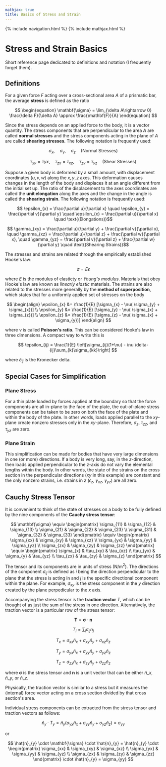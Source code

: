 ```yaml
---
mathjax: true
title: Basics of Stress and Strain
---
```

{% include navigation.html %}
{% include mathjax.html %}

# Stress and Strain Basics

Short reference page dedicated to definitions and notation (I frequently forget them).

## Definitions

For a given force $F$ acting over a cross-sectional area $A$ of a prismatic bar, the average **stress** is defined as the ratio

$$ \begin{equation} \mathbf{\sigma} = \lim_{\delta A\rightarrow 0} \frac{\delta F}{\delta A} \approx \frac{\mathbf{F}}{A} \end{equation} $$

Since the stress depends on an applied force to the body, it is a vector quantity. The stress components that are perpendicular to the area $A$ are called **normal stresses** and the stress components acting in the plane of $A$ are called **shearing stresses**. The following notation is frequently used:

$$ \sigma_{x}, \quad \sigma_{y}, \quad \sigma_{z} \quad \text{(Normal Stresses)} $$

$$ \tau_{xy} = \tau{yx}, \quad  \tau_{zx}=\tau_{xz}, \quad \tau_{zy}=\tau_{yz} \quad \text{(Shear Stresses)} $$

Suppose a given body is deformed by a small amount, with displacement coordinates $(u, v, w)$ along the $x, y, z$ axes. This deformation causes changes in the length of the body and displaces it at an angle different from the initial set up. The ratio of the displacement to the axes coordinates are called the **unit elongation** along the axes and the change in the angle is called the **shearing strain**. The following notation is frequently used:

$$ \epsilon_{x} = \frac{\partial u}{\partial x} \quad \epsilon_{y} = \frac{\partial v}{\partial y} \quad \epsilon_{x} = \frac{\partial u}{\partial x} \quad \text{(Elongations)}$$

$$ \gamma_{xy} = \frac{\partial u}{\partial y} + \frac{\partial v}{\partial x}, \quad \gamma_{xz} = \frac{\partial u}{\partial z} + \frac{\partial w}{\partial x}, \quad \gamma_{yz} = \frac{\partial v}{\partial z} + \frac{\partial w}{\partial y} \quad \text{(Shearing Strains)}$$

The stresses and strains are related through the empirically established Hooke's law:

$$ \begin{equation} \sigma = E\epsilon \end{equation} $$

where $E$ is the modulus of elasticty or *Young's modulus*. Materials that obey Hooke's law are known as *linearly elastic* materials. The strains are also related to the stresses more generally by the **method of superposition**, which states that for a uniformly applied set of stresses on the body

$$ \begin{align} \epsilon_{x} &= \frac{1}{E} [\sigma_{x} - \nu( \sigma_{y} + \sigma_{x})] \\ \epsilon_{y} &= \frac{1}{E} [\sigma_{y} - \nu( \sigma_{x} + \sigma_{z})] \\ \epsilon_{z} &= \frac{1}{E} [\sigma_{z} - \nu( \sigma_{x} + \sigma_{y})] \end{align} $$

where $\nu$ is called **Poisson's ratio**. This can be considered Hooke's law in three dimensions. A compact way to write this is 

$$ \epsilon_{ij} = \frac{1}{E} \left[\sigma_{ij}(1+\nu) - \nu \delta-{ij}\sum_{k}\sigma_{kk}\right] $$

where $\delta_{ij}$ is the Kronecker delta.

## Special Cases for Simplification

### Plane Stress

For a thin plate loaded by forces applied at the boundary so that the force components are all in-plane to the face of the plate, the out-of-plane stress components can be taken to be zero on both the face of the plate and within the body of the plate. In other words, loads applied parallel to the $xy$-plane create nonzero stresses only in the $xy$-plane. Therefore, $\sigma_z$, $\tau_{zz}$, and $\tau_{yz}$ are zero. 

### Plane Strain

This simplification can be made for bodies that have very large dimensions in one (or more) directions. If a body is very long, say, in the $z$-direction, then loads applied perpendicular to the $z$-axis do not vary the elemental lengths within the body. In other words, the state of the strains on the cross section in the perpendicular directions ($xy$ in this example) are constant and the only nonzero strains, i.e. strains in $z$ ($\epsilon_{z}$, $\gamma_{xz}$, $\gamma_{yz}$) are all zero.

## Cauchy Stress Tensor

It is convenient to think of the state of stresses on a body to be fully defined by the nine components of the **Cauchy stress tensor**:

$$ \mathbf{\sigma} \equiv \begin{pmatrix} \sigma_{11} & \sigma_{12} & \sigma_{13} \\ \sigma_{21} & \sigma_{22} & \sigma_{23} \\ \sigma_{31} & \sigma_{32} & \sigma_{33} \end{pmatrix} \equiv \begin{pmatrix} \sigma_{xx} & \sigma_{xy} & \sigma_{xz} \\ \sigma_{yx} & \sigma_{yy} & \sigma_{yz} \\ \sigma_{zx} & \sigma_{zy} & \sigma_{zz} \end{pmatrix} \equiv \begin{pmatrix} \sigma_{x} & \tau_{xy} & \tau_{xz} \\ \tau_{yx} & \sigma_{y} & \tau_{yz} \\ \tau_{zx} & \tau_{zy} & \sigma_{z} \end{pmatrix} $$

The tensor and its components are in units of stress (N/m$^2$). The directions of the component $\sigma_{ij}$ is defined as $i$ being the direction perpendicular to the plane that the stress is acting in and $j$ is the specific directional component within the plane. For example, $\sigma_{xy}$ is the stress component in the $y$ direction created by the plane perpedicular to the $x$ axis.

Accompanying the stress tensor is the **traction vector** $T$, which can be thought of as just the sum of the stress in one direction. Alternatively, the traction vector is a particular row of the stress tensor:

$$ \mathbf{T} = \mathbf{\sigma} \cdot \mathbf{n} $$

$$ T_{i} = \sum_{i}\sigma_{ij}n_{j} $$

$$ T_{x} = \sigma_{xx}\hat{n}_{x} + \sigma_{xy}\hat{n}_{y} + \sigma_{xz}\hat{n}_{z} $$ 

$$ T_{y} = \sigma_{yx}\hat{n}_{x} + \sigma_{yy}\hat{n}_{y} + \sigma_{yz}\hat{n}_{z} $$ 

$$ T_{z} = \sigma_{zx}\hat{n}_{x} + \sigma_{zy}\hat{n}_{y} + \sigma_{zz}\hat{n}_{z} $$ 

where $\mathbf{\sigma}$ is the stress tensor and $\mathbf{n}$ is a unit vector that can be either $\hat{n}\_{x}$, $\hat{n}\_{y}$, or $\hat{n}\_{z}$.

Physically, the traction vector is similar to a stress but it measures the (internal) force vector acting on a cross section divided by that cross section's area.

Individual stress components can be extracted from the stress tensor and traction vectors as follows:

$$ \hat{n}_{y} \cdot T_{y} = \hat{n}_{y} (\sigma_{yx}\hat{n}_{x} + \sigma_{yy}\hat{n}_{y} + \sigma_{yz}\hat{n}_{z}) = \sigma_{yy} $$

or

$$ \hat{n}_{y} \cdot \mathbf{\sigma} \cdot \hat{n}_{y} = \hat{n}_{y} \cdot \begin{pmatrix} \sigma_{xx} & \sigma_{xy} & \sigma_{xz} \\ \sigma_{yx} & \sigma_{yy} & \sigma_{yz} \\ \sigma_{zx} & \sigma_{zy} & \sigma_{zz} \end{pmatrix} \cdot \hat{n}_{y} = \sigma_{yy} $$
